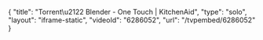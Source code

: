{
    "title": "Torrent\u2122 Blender - One Touch | KitchenAid",
    "type": "solo",
    "layout": "iframe-static",
    "videoId": "6286052",
    "url": "\/tvpembed\/6286052"
}